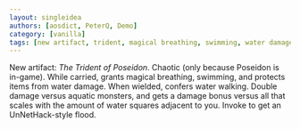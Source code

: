 ```yaml
---
layout: singleidea
authors: [aosdict, PeterQ, Demo]
category: [vanilla]
tags: [new artifact, trident, magical breathing, swimming, water damage, water walking, sea monster class, double damage, damage adjustments]
---
```

New artifact: *The Trident of Poseidon*. Chaotic (only because Poseidon is in-game). While carried, grants magical breathing, swimming, and protects items from water damage. When wielded, confers water walking. Double damage versus aquatic monsters, and gets a damage bonus versus all that scales with the amount of water squares adjacent to you. Invoke to get an UnNetHack-style flood.
